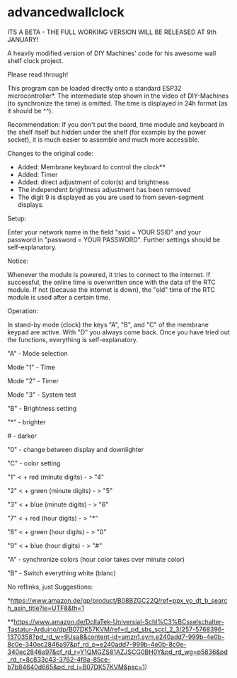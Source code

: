 # advancedwallclock

ITS A BETA - THE FULL WORKING VERSION WILL BE RELEASED AT 9th JANUARY!

A heavily modified version of DIY Machines' code for his awesome wall shelf clock project.

Please read through!

This program can be loaded directly onto a standard ESP32 microcontroller*. The intermediate step shown in the video of DIY-Machines (to synchronize the time) is omitted. The time is displayed in 24h format (as it should be ^^). 

Recommendation: 
If you don't put the board, time module and keyboard in the shelf itself but hidden under the shelf (for example by the power socket), it is much easier to assemble and much more accessible. 

Changes to the original code:
- Added: Membrane keyboard to control the clock**
- Added: Timer
- Added: direct adjustment of color(s) and brightness
- The independent brightness adjustment has been removed
- The digit 9 is displayed as you are used to from seven-segment displays.



Setup:

Enter your network name in the field "ssid = YOUR SSID" and your password in "password = YOUR PASSWORD". Further settings should be self-explanatory. 




Notice:

Whenever the module is powered, it tries to connect to the internet. If successful, the online time is overwritten once with the data of the RTC module. If not (because the internet is down), the "old" time of the RTC module is used after a certain time. 



Operation:

In stand-by mode (clock) the keys "A", "B", and "C" of the membrane keypad are active. With "D" you always come back. Once you have tried out the functions, everything is self-explanatory.


"A" - Mode selection

Mode "1" - Time

Mode "2" - Timer

Mode "3" - System test




"B" - Brightness setting

"*" - brighter 

*#* - darker

"0" - change between display and downlighter




"C" - color setting
   
"1" < +   red (minute digits)   - > "4"

"2" < +   green (minute digits) - > "5"

"3" < +   blue (minute digits)  - > "6"


"7" < +   red (hour digits)     - > "*"

"8" < +   green (hour digits)   - > "0"
 
"9" < +   blue (hour digits)    - > "#"



"A" - synchronize colors (hour color takes over minute color) 

"B" - Switch everything white (blanc)



No reflinks, just Suggestions:

*https://www.amazon.de/gp/product/B08BZGC22Q/ref=ppx_yo_dt_b_search_asin_title?ie=UTF8&th=1

**https://www.amazon.de/DollaTek-Universial-Schl%C3%BCsselschalter-Tastatur-Arduino/dp/B07DK57KVM/ref=d_pd_sbs_sccl_2_3/257-5768396-1370358?pd_rd_w=9Usa8&content-id=amzn1.sym.e240add7-999b-4e0b-8c0e-340ec2846a97&pf_rd_p=e240add7-999b-4e0b-8c0e-340ec2846a97&pf_rd_r=Y1QMGZS81AZJSCG0BH0Y&pd_rd_wg=p5836&pd_rd_r=8c833c43-3762-4f8a-85ce-b7b84640d665&pd_rd_i=B07DK57KVM&psc=1)
